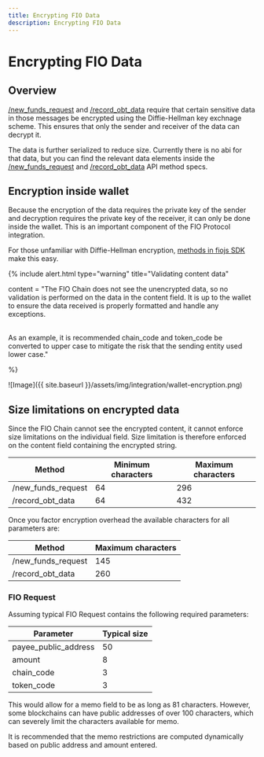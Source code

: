 ```yaml
---
title: Encrypting FIO Data
description: Encrypting FIO Data
---
```


# Encrypting FIO Data

## Overview

[/new_funds_request]({{site.baseurl}}/pages/api/fio-api/#options-newfundsreq) and [/record_obt_data]({{site.baseurl}}/pages/api/fio-api/#options-recordobt) require that certain sensitive data in those messages be encrypted using the Diffie-Hellman key exchnage scheme. This ensures that only the sender and receiver of the data can decrypt it.

The data is further serialized to reduce size. Currently there is no abi for that data, but you can find the relevant data elements inside the [/new_funds_request]({{site.baseurl}}/pages/api/fio-api/#options-newfundsreq) and [/record_obt_data]({{site.baseurl}}/pages/api/fio-api/#options-recordobt) API method specs.

## Encryption inside wallet

Because the encryption of the data requires the private key of the sender and decryption requires the private key of the receiver, it can only be done inside the wallet. This is an important component of the FIO Protocol integration.

For those unfamiliar with Diffie-Hellman encryption, [methods in fiojs SDK](https://github.com/fioprotocol/fiojs/blob/master/src/tests/encryption-fio.test.ts) make this easy.

{% include alert.html type="warning" title="Validating content data" 

content = "The FIO Chain does not see the unencrypted data, so no validation is performed on the data in the content field. It is up to the wallet to ensure the data received is properly formatted and handle any exceptions. <br> <br>

As an example, it is recommended chain_code and token_code be converted to upper case to mitigate the risk that the sending entity used lower case."

%}

![Image]({{ site.baseurl }}/assets/img/integration/wallet-encryption.png)

## Size limitations on encrypted data

Since the FIO Chain cannot see the encrypted content, it cannot enforce size limitations on the individual field. Size limitation is therefore enforced on the content field containing the encrypted string.

|Method	    |Minimum characters	|Maximum characters|
|---|---|---|
|/new_funds_request	   |64	|296|
|/record_obt_data	   |64	|432|

Once you factor encryption overhead the available characters for all parameters are:

|Method	|Maximum characters|
|---|---|
|/new_funds_request	|145|
|/record_obt_data	|260|

### FIO Request

Assuming typical FIO Request contains the following required parameters:

|Parameter	|Typical size|
|---|---|
|payee_public_address	|50|
|amount	|8|
|chain_code	|3|
|token_code	|3|

This would allow for a memo field to be as long as 81 characters. However, some blockchains can have public addresses of over 100 characters, which can severely limit the characters available for memo.

It is recommended that the memo restrictions are computed dynamically based on public address and amount entered.

